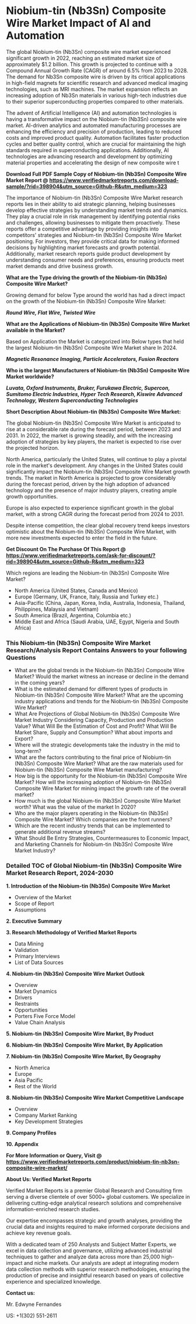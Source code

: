 <meta name="title" content="Global Niobium-tin (Nb3Sn) Composite Wire Market Impact of AI and Automation"><meta name="description" content="The global Niobium-tin (Nb3Sn) composite wire market experienced significant growth in 2022, reaching an estimated market size of approximately $1.2 billion. This grow"><meta name="title" content="Niobium-tin (Nb3Sn) Composite Wire Market Size, Share, Scope, Trends, Growth, Opportunities, Analysis, Forecast"><h1>Niobium-tin (Nb3Sn) Composite Wire Market Impact of AI and Automation</h1><p>The global Niobium-tin (Nb3Sn) composite wire market experienced significant growth in 2022, reaching an estimated market size of approximately $1.2 billion. This growth is projected to continue with a Compound Annual Growth Rate (CAGR) of around 6.5% from 2023 to 2028. The demand for Nb3Sn composite wire is driven by its critical applications in high-field magnets for scientific research and advanced medical imaging technologies, such as MRI machines. The market expansion reflects an increasing adoption of Nb3Sn materials in various high-tech industries due to their superior superconducting properties compared to other materials.</p><p>The advent of Artificial Intelligence (AI) and automation technologies is having a transformative impact on the Niobium-tin (Nb3Sn) composite wire market. AI-driven analytics and automated manufacturing processes are enhancing the efficiency and precision of production, leading to reduced costs and improved product quality. Automation facilitates faster production cycles and better quality control, which are crucial for maintaining the high standards required in superconducting applications. Additionally, AI technologies are advancing research and development by optimizing material properties and accelerating the design of new composite wire t</p><p id="" class=""><strong>Download Full PDF Sample Copy of Niobium-tin (Nb3Sn) Composite Wire Market Report @ <a href="https://www.verifiedmarketreports.com/download-sample/?rid=398904&utm_source=Github-R&utm_medium=323" target="_blank">https://www.verifiedmarketreports.com/download-sample/?rid=398904&utm_source=Github-R&utm_medium=323</a></strong></p><p>The importance of&nbsp;Niobium-tin (Nb3Sn) Composite Wire Market research reports lies in their ability to aid strategic planning, helping businesses develop effective strategies by understanding market trends and dynamics. They play a crucial role in risk management by identifying potential risks and challenges, allowing businesses to mitigate them proactively. These reports offer a competitive advantage by providing insights into competitors' strategies and Niobium-tin (Nb3Sn) Composite Wire Market positioning. For investors, they provide critical data for making informed decisions by highlighting market forecasts and growth potential. Additionally, market research reports guide product development by understanding consumer needs and preferences, ensuring products meet market demands and drive business growth.</p><p><strong>What are the&nbsp;Type driving the growth of the Niobium-tin (Nb3Sn) Composite Wire Market?</strong></p><p id="" class="">Growing demand for below Type around the world has had a direct impact on the growth of the Niobium-tin (Nb3Sn) Composite Wire Market:</p><em><strong>Round Wire, Flat Wire, Twisted Wire</strong></em></p><strong>What are the&nbsp;Applications&nbsp;of Niobium-tin (Nb3Sn) Composite Wire Market available in the Market?</strong></p><p id="" class="">Based on Application the Market is categorized into Below types that held the largest Niobium-tin (Nb3Sn) Composite Wire Market share In 2024.</p><em><strong>Magnetic Resonance Imaging, Particle Accelerators, Fusion Reactors</strong></em></p><strong>Who is the largest Manufacturers of Niobium-tin (Nb3Sn) Composite Wire Market worldwide?</strong></p><p><em><strong>Luvata, Oxford Instruments, Bruker, Furukawa Electric, Supercon, Sumitomo Electric Industries, Hyper Tech Research, Kiswire Advanced Technology, Western Superconducting Technologies</strong></em></p><p id="" class=""><strong>Short Description About Niobium-tin (Nb3Sn) Composite Wire Market:</strong></p><p>The global Niobium-tin (Nb3Sn) Composite Wire Market is anticipated to rise at a considerable rate during the forecast period, between 2023 and 2031. In 2022, the market is growing steadily, and with the increasing adoption of strategies by key players, the market is expected to rise over the projected horizon.</p><p>North America, particularly the United States, will continue to play a pivotal role in the market's development. Any changes in the United States could significantly impact the Niobium-tin (Nb3Sn) Composite Wire Market growth trends. The market in North America is projected to grow considerably during the forecast period, driven by the high adoption of advanced technology and the presence of major industry players, creating ample growth opportunities.</p><p>Europe is also expected to experience significant growth in the global market, with a strong CAGR during the forecast period from 2024 to 2031.</p><p>Despite intense competition, the clear global recovery trend keeps investors optimistic about the Niobium-tin (Nb3Sn) Composite Wire Market, with more new investments expected to enter the field in the future.</p><p id="" class=""><strong>Get Discount On The Purchase Of This Report @ <a href="https://www.verifiedmarketreports.com/ask-for-discount/?rid=398904&utm_source=Github-R&utm_medium=323" target="_blank">https://www.verifiedmarketreports.com/ask-for-discount/?rid=398904&utm_source=Github-R&utm_medium=323</a></strong></p>Which regions are leading the Niobium-tin (Nb3Sn) Composite Wire Market?</p><ul><li>North America (United States, Canada and Mexico)</li><li>Europe (Germany, UK, France, Italy, Russia and Turkey etc.)</li><li>Asia-Pacific (China, Japan, Korea, India, Australia, Indonesia, Thailand, Philippines, Malaysia and Vietnam)</li><li>South America (Brazil, Argentina, Columbia etc.)</li><li>Middle East and Africa (Saudi Arabia, UAE, Egypt, Nigeria and South Africa)</li></ul><h3 id="" class="">This Niobium-tin (Nb3Sn) Composite Wire Market Research/Analysis Report Contains Answers to your following Questions</h3><ul><li>What are the global trends in the Niobium-tin (Nb3Sn) Composite Wire Market? Would the market witness an increase or decline in the demand in the coming years?</li><li>What is the estimated demand for different types of products in Niobium-tin (Nb3Sn) Composite Wire Market? What are the upcoming industry applications and trends for the Niobium-tin (Nb3Sn) Composite Wire Market?</li><li>What Are Projections of Global Niobium-tin (Nb3Sn) Composite Wire Market Industry Considering Capacity, Production and Production Value? What Will Be the Estimation of Cost and Profit? What Will Be Market Share, Supply and Consumption? What about imports and Export?</li><li>Where will the strategic developments take the industry in the mid to long-term?</li><li>What are the factors contributing to the final price of Niobium-tin (Nb3Sn) Composite Wire Market? What are the raw materials used for Niobium-tin (Nb3Sn) Composite Wire Market manufacturing?</li><li>How big is the opportunity for the Niobium-tin (Nb3Sn) Composite Wire Market? How will the increasing adoption of Niobium-tin (Nb3Sn) Composite Wire Market for mining impact the growth rate of the overall market?</li><li>How much is the global Niobium-tin (Nb3Sn) Composite Wire Market worth? What was the value of the market In 2020?</li><li>Who are the major players operating in the Niobium-tin (Nb3Sn) Composite Wire Market? Which companies are the front runners?</li><li>Which are the recent industry trends that can be implemented to generate additional revenue streams?</li><li>What Should Be Entry Strategies, Countermeasures to Economic Impact, and Marketing Channels for Niobium-tin (Nb3Sn) Composite Wire Market Industry?</li></ul><h3 id="" class="">Detailed TOC of Global Niobium-tin (Nb3Sn) Composite Wire Market Research Report, 2024-2030</h3><p id="" class=""><strong>1. Introduction of the Niobium-tin (Nb3Sn) Composite Wire Market</strong></p><ul><li>Overview of the Market</li><li>Scope of Report</li><li>Assumptions</li></ul><p id="" class=""><strong>2. Executive Summary</strong></p><p id="" class=""><strong>3. Research Methodology of Verified Market Reports</strong></p><ul><li>Data Mining</li><li>Validation</li><li>Primary Interviews</li><li>List of Data Sources</li></ul><p id="" class=""><strong>4. Niobium-tin (Nb3Sn) Composite Wire Market Outlook</strong></p><ul><li>Overview</li><li>Market Dynamics</li><li>Drivers</li><li>Restraints</li><li>Opportunities</li><li>Porters Five Force Model</li><li>Value Chain Analysis</li></ul><p id="" class=""><strong>5. Niobium-tin (Nb3Sn) Composite Wire Market, By Product</strong></p><p id="" class=""><strong>6. Niobium-tin (Nb3Sn) Composite Wire Market, By Application</strong></p><p id="" class=""><strong>7. Niobium-tin (Nb3Sn) Composite Wire Market, By Geography</strong></p><ul><li>North America</li><li>Europe</li><li>Asia Pacific</li><li>Rest of the World</li></ul><p id="" class=""><strong>8. Niobium-tin (Nb3Sn) Composite Wire Market Competitive Landscape</strong></p><ul><li>Overview</li><li>Company Market Ranking</li><li>Key Development Strategies</li></ul><p id="" class=""><strong>9. Company Profiles</strong></p><p id="" class=""><strong>10. Appendix</strong></p><p id="" class=""><strong>For More Information or Query, Visit @ <a href="https://www.verifiedmarketreports.com/product/niobium-tin-nb3sn-composite-wire-market/" target="_blank">https://www.verifiedmarketreports.com/product/niobium-tin-nb3sn-composite-wire-market/</a></strong></p><p id="" class=""><strong>About Us: Verified Market Reports</strong></p><p id="" class="">Verified Market Reports is a premier Global Research and Consulting firm serving a diverse clientele of over 5000+ global customers. We specialize in delivering cutting-edge analytical research solutions and comprehensive information-enriched research studies.</p><p id="" class="">Our expertise encompasses strategic and growth analyses, providing the crucial data and insights required to make informed corporate decisions and achieve key revenue goals.</p><p id="" class="">With a dedicated team of 250 Analysts and Subject Matter Experts, we excel in data collection and governance, utilizing advanced industrial techniques to gather and analyze data across more than 25,000 high-impact and niche markets. Our analysts are adept at integrating modern data collection methods with superior research methodologies, ensuring the production of precise and insightful research based on years of collective experience and specialized knowledge.</p><p id="" class=""><strong>Contact us:</strong></p><p id="" class="">Mr. Edwyne Fernandes</p><p id="" class="">US: +1(302) 551-2611</p>
